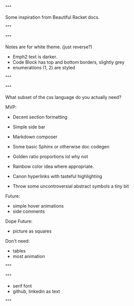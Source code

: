 """

Some inspiration from Beautiful Racket docs.

"""

"""

Notes are for white theme. (just reverse?)

* Emph2 text is darker.
* Code Block has top and bottom borders, slightly grey 
* enumerations (1, 2) are styled

"""

"""

What subset of the css language do you actually need?

MVP:
* Decent section formatting
* Simple side bar
* Markdown composer
* Some basic Sphinx or otherwise doc codegen
* Golden ratio proportions lol why not

* Rainbow color idea where appropriate.
* Canon hyperlinks with tasteful highlighting

* Throw some uncontroversial abstract symbols a tiny bit

Future:
* simple hover animations
* side comments

Dope Future:
* picture as squares


Don't need:
* tables
* most animation

"""

"""
* serif font
* github, linkedin as text

"""
